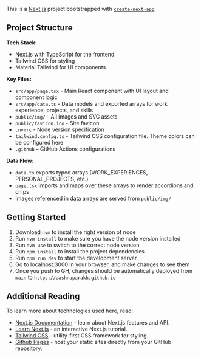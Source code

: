 This is a [Next.js](https://nextjs.org/) project bootstrapped with [`create-next-app`](https://github.com/vercel/next.js/tree/canary/packages/create-next-app).

## Project Structure

**Tech Stack:**
- Next.js with TypeScript for the frontend
- Tailwind CSS for styling
- Material Tailwind for UI components

**Key Files:**
- `src/app/page.tsx` - Main React component with UI layout and component logic
- `src/app/data.ts` - Data models and exported arrays for work experience, projects, and skills
- `public/img/` - All images and SVG assets
- `public/favicon.ico` - Site favicon
- `.nvmrc` - Node version specification
- `tailwind.config.ts` - Tailwind CSS configuration file. Theme colors can be configured here
- `.github` – GitHub Actions configurations

**Data Flow:**
- `data.ts` exports typed arrays (WORK_EXPERIENCES, PERSONAL_PROJECTS, etc.)
- `page.tsx` imports and maps over these arrays to render accordions and chips
- Images referenced in data arrays are served from `public/img/`

## Getting Started

1. Download `nvm` to install the right version of node
2. Run `nvm install` to make sure you have the node version installed
3. Run `nvm use` to switch to the correct node version
4. Run `npm install` to install the project dependencies
5. Run `npm run dev` to start the development server
6. Go to localhost:3000 in your browser, and make changes to see them
7. Once you push to GH, changes should be automatically deployed from `main` to `https://aashnaparakh.github.io`



## Additional Reading

To learn more about technologies used here, read:

- [Next.js Documentation](https://nextjs.org/docs) - learn about Next.js features and API.
- [Learn Next.js](https://nextjs.org/learn) - an interactive Next.js tutorial.
- [Tailwind CSS](https://tailwindcss.com/docs) - utility-first CSS framework for styling.
- [Github Pages](https://pages.github.com/) - host your static sites directly from your GitHub repository.
